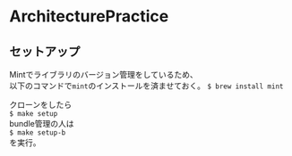 # ArchitecturePractice

## セットアップ
Mintでライブラリのバージョン管理をしているため、  
以下のコマンドで`mint`のインストールを済ませておく。
`$ brew install mint`  

クローンをしたら  
`$ make setup`  
bundle管理の人は  
`$ make setup-b`  
を実行。
